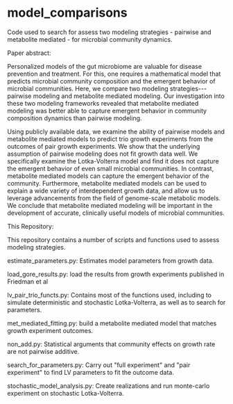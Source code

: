 # model_comparisons
Code used to search for assess two modeling strategies - pairwise and metabolite mediated - for microbial community dynamics.

Paper abstract:

Personalized models of the gut microbiome are valuable for disease prevention and treatment. For this, one requires a mathematical model that predicts microbial community composition and the emergent behavior of microbial communities. Here, we compare two modeling strategies---pairwise modeling and metabolite mediated modeling. Our investigation into these two modeling frameworks revealed that metabolite mediated modeling was better able to capture emergent behavior in community composition dynamics than pairwise modeling.

Using publicly available data, we examine the ability of pairwise models and metabolite mediated models to predict trio growth experiments from the outcomes of pair growth experiments. We show that the underlying assumption of pairwise modeling does not fit growth data well. We specifically examine the Lotka-Volterra model and find it does not capture the emergent behavior of even small microbial communities. In contrast, metabolite mediated models can capture the emergent behavior of the community. Furthermore, metabolite mediated models can be used to explain a wide variety of interdependent growth data, and allow us to leverage advancements from the field of genome-scale metabolic models. We conclude that metabolite mediated modeling will be important in the development of accurate, clinically useful models of microbial communities.


This Repository:

This repository contains a number of scripts and functions used to assess modeling strategies.

estimate_parameters.py: Estimates model parameters from growth data.

load_gore_results.py: load the results from growth experiments published in Friedman et al

lv_pair_trio_functs.py: Contains most of the functions used, including to simulate deterministic and stochastic Lotka-Volterra, as well as to search for parameters.

met_mediated_fitting.py: build a metabolite mediated model that matches growth experiment outcomes.

non_add.py: Statistical arguments that community effects on growth rate are not pairwise additive.

search_for_parameters.py: Carry out "full experiment" and "pair experiment" to find LV parameters to fit the outcome data.

stochastic_model_analysis.py: Create realizations and run monte-carlo experiment on stochastic Lotka-Volterra.
